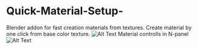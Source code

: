 # Quick-Material-Setup-
Blender addon for fast creation materials from textures.
Create material by one click from base color texture.
![Alt Text](readme/Timeline1.gif)
Material controlls in N-panel
![Alt Text](readme/Timeline2.gif)
